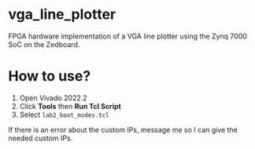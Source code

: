 # vga_line_plotter
FPGA hardware implementation of a VGA line plotter using the Zynq 7000 SoC on the Zedboard.

# How to use?
1. Open Vivado 2022.2
2. Click **Tools** then **Run Tcl Script**
3. Select `lab2_boot_modes.tcl`

If there is an error about the custom IPs, message me so I can give the needed custom IPs.
